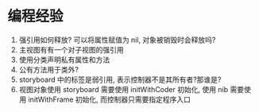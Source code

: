 # 编程经验

1. 强引用如何释放? 可以将属性赋值为 nil, 对象被销毁时会释放吗?
2. 主视图有有一个对子视图的强引用
3. 使用分类声明私有属性和方法
4. 公有方法用于类外?
5. storyboard 中的标签是弱引用, 表示控制器不是其所有者?那谁是?
6. 视图对象使用 storyboard 需要使用 initWithCoder 初始化, 使用 nib 需要使用 initWithFrame 初始化, 而控制器只需要指定程序入口
